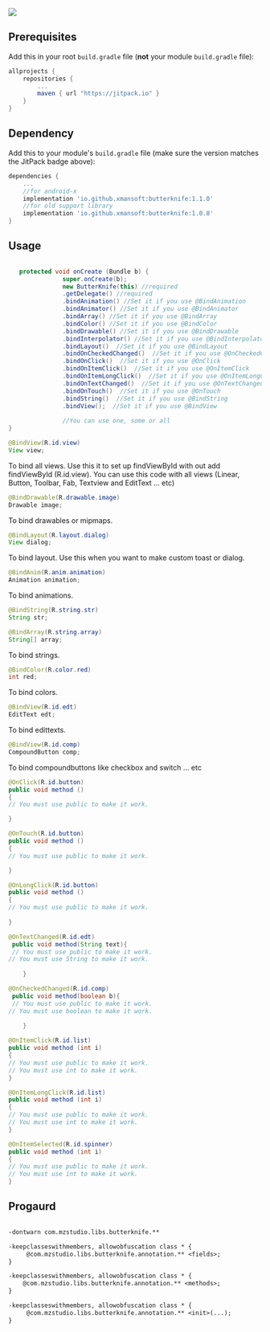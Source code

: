 [![](https://jitpack.io/v/io.github.xmansoft/butterknife.svg)](https://jitpack.io/#io.github.xmansoft/butterknife)

## Prerequisites

Add this in your root `build.gradle` file (**not** your module `build.gradle` file):

```gradle
allprojects {
	repositories {
		...
		maven { url "https://jitpack.io" }
	}
}
```

## Dependency

Add this to your module's `build.gradle` file (make sure the version matches the JitPack badge above):

```gradle
dependencies {
	...
    //for android-x
	implementation 'io.github.xmansoft:butterknife:1.1.0'
    //for old support library
    implementation 'io.github.xmansoft:butterknife:1.0.8'
}
```

 ## Usage
```java

   protected void onCreate (Bundle b) {
               super.onCreate(b);
               new ButterKnife(this) //required
               .getDelegate() //required
               .bindAnimation() //Set it if you use @BindAnimation
               .bindAnimator() //Set it if you use @BindAnimator
               .bindArray() //Set it if you use @BindArray
               .bindColor() //Set it if you use @BindColor
               .bindDrawable() //Set it if you use @BindDrawable
               .bindInterpolator() //Set it if you use @BindInterpolator
               .bindLayout()  //Set it if you use @BindLayout
               .bindOnCheckedChanged()  //Set it if you use @OnCheckedChanged
               .bindOnClick()  //Set it if you use @OnClick
               .bindOnItemClick()  //Set it if you use @OnItemClick
               .bindOnItemLongClick()  //Set it if you use @OnItemLongClick
               .bindOnTextChanged()  //Set it if you use @OnTextChanged
               .bindOnTouch()  //Set it if you use @OnTouch
               .bindString()  //Set it if you use @BindString
               .bindView();  //Set it if you use @BindView
               
               //You can use one, some or all
}

```
``` java
@BindView(R.id.view)
View view;
```
To bind all views.
Use this it to set up findViewById with out add findViewById (R.id.view).
You can use this code with all views (Linear, Button, Toolbar, Fab, Textview and EditText ... etc)

``` java
@BindDrawable(R.drawable.image)
Drawable image;
```
To bind drawables or mipmaps.

``` java
@BindLayout(R.layout.dialog)
View dialog;
```
To bind layout.
Use this when you want to make custom toast or dialog.

``` java
@BindAnim(R.anim.animation)
Animation animation;
```
To bind animations.

``` java
@BindString(R.string.str)
String str;
```
``` java
@BindArray(R.string.array)
String[] array;
```
To bind strings.

``` java
@BindColor(R.color.red)
int red;
```
To bind colors.
```java
@BindView(R.id.edt)
EditText edt;
```
To bind edittexts.
```java
@BindView(R.id.comp)
CompoundButton comp;
```
To bind compoundbuttons like checkbox and switch ... etc
``` java
@OnClick(R.id.button)
public void method ()
{
// You must use public to make it work.

}
```
``` java
@OnTouch(R.id.button)
public void method ()
{
// You must use public to make it work.

}
```
``` java
@OnLongClick(R.id.button)
public void method ()
{
// You must use public to make it work.
 
}
```
```java
@OnTextChanged(R.id.edt)
 public void method(String text){
 // You must use public to make it work.
// You must use String to make it work.
    
    }
```
```java
@OnCheckedChanged(R.id.comp)
 public void method(boolean b){
 // You must use public to make it work.
// You must use boolean to make it work.
    
    }
```
``` java
@OnItemClick(R.id.list)
public void method (int i)
{
// You must use public to make it work.
// You must use int to make it work.
}
```
``` java
@OnItemLongClick(R.id.list)
public void method (int i)
{
// You must use public to make it work.
// You must use int to make it work.
}
```
``` java
@OnItemSelected(R.id.spinner)
public void method (int i)
{
// You must use public to make it work.
// You must use int to make it work.
}
```
## Progaurd 
```txt

-dontwarn com.mzstudio.libs.butterknife.**

-keepclasseswithmembers, allowobfuscation class * {
     @com.mzstudio.libs.butterknife.annotation.** <fields>;
}

-keepclasseswithmembers, allowobfuscation class * {
    @com.mzstudio.libs.butterknife.annotation.** <methods>;
}

-keepclasseswithmembers, allowobfuscation class * {
     @com.mzstudio.libs.butterknife.annotation.** <init>(...);
}

```
